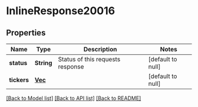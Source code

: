 # InlineResponse20016

## Properties
Name | Type | Description | Notes
------------ | ------------- | ------------- | -------------
**status** | **String** | Status of this requests response | [default to null]
**tickers** | [**Vec<ForexSnapshotTicker>**](ForexSnapshotTicker.md) |  | [default to null]

[[Back to Model list]](../README.md#documentation-for-models) [[Back to API list]](../README.md#documentation-for-api-endpoints) [[Back to README]](../README.md)


